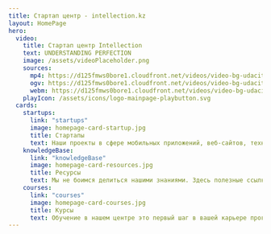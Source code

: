 ```yaml
---
title: Стартап центр - intellection.kz
layout: HomePage
hero:
  video:
    title: Стартап центр Intellection
    text: UNDERSTANDING PERFECTION
    image: /assets/videoPlaceholder.png
    sources:
      mp4: https://d125fmws0bore1.cloudfront.net/videos/video-bg-udacity.mp4
      ogv: https://d125fmws0bore1.cloudfront.net/videos/video-bg-udacity.ogv
      webm: https://d125fmws0bore1.cloudfront.net/videos/video-bg-udacity.webm
    playIcon: /assets/icons/logo-mainpage-playbutton.svg
  cards:
    startups:
      link: "startups"
      image: homepage-card-startup.jpg
      title: Стартапы
      text: Наши проекты в сфере мобильных приложений, веб-сайтов, технологий виртуальной реальности
    knowledgeBase:
      link: "knowledgeBase"
      image: homepage-card-resources.jpg
      title: Ресурсы
      text: Мы не боимся делиться нашими знаниями. Здесь полезные ссылки из разных источников
    courses:
      link: "courses"
      image: homepage-card-courses.jpg
      title: Курсы
      text: Обучение в нашем центре это первый шаг в вашей карьере программиста, бизнесмена или стартапера
---
```

